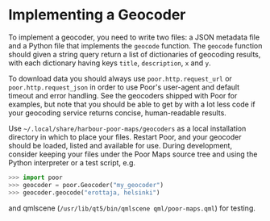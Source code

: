 Implementing a Geocoder
=======================

To implement a geocoder, you need to write two files: a JSON metadata
file and a Python file that implements the `geocode` function.
The `geocode` function should given a string query return a list of
dictionaries of geocoding results, with each dictionary having keys
`title`, `description`, `x` and `y`.

To download data you should always use `poor.http.request_url` or
`poor.http.request_json` in order to use Poor's user-agent and default
timeout and error handling. See the geocoders shipped with Poor for
examples, but note that you should be able to get by with a lot less
code if your geocoding service returns concise, human-readable results.

Use `~/.local/share/harbour-poor-maps/geocoders` as a local installation
directory in which to place your files. Restart Poor, and your geocoder
should be loaded, listed and available for use. During development,
consider keeping your files under the Poor Maps source tree and using
the Python interpreter or a test script, e.g.

```python
>>> import poor
>>> geocoder = poor.Geocoder("my_geocoder")
>>> geocoder.geocode("erottaja, helsinki")
```

and qmlscene (`/usr/lib/qt5/bin/qmlscene qml/poor-maps.qml`)
for testing.
